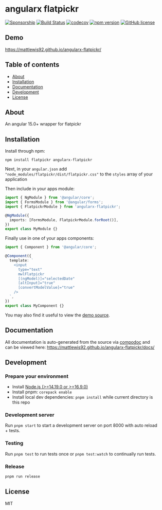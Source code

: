 # angularx flatpickr

[![Sponsorship](https://img.shields.io/badge/funding-github-%23EA4AAA)](https://github.com/users/mattlewis92/sponsorship)
[![Build Status](https://github.com/mattlewis92/angularx-flatpickr/actions/workflows/ci.yml/badge.svg)](https://github.com/mattlewis92/angularx-flatpickr/actions/workflows/ci.yml)
[![codecov](https://codecov.io/gh/mattlewis92/angularx-flatpickr/branch/main/graph/badge.svg)](https://codecov.io/gh/mattlewis92/angularx-flatpickr)
[![npm version](https://badge.fury.io/js/angularx-flatpickr.svg)](http://badge.fury.io/js/angularx-flatpickr)
[![GitHub license](https://img.shields.io/badge/license-MIT-blue.svg)](https://raw.githubusercontent.com/mattlewis92/angularx-flatpickr/main/LICENSE)

## Demo

https://mattlewis92.github.io/angularx-flatpickr/

## Table of contents

- [About](#about)
- [Installation](#installation)
- [Documentation](#documentation)
- [Development](#development)
- [License](#license)

## About

An angular 15.0+ wrapper for flatpickr

## Installation

Install through npm:

```
npm install flatpickr angularx-flatpickr
```

Next, in your `angular.json` add `"node_modules/flatpickr/dist/flatpickr.css"` to the `styles` array of your application

Then include in your apps module:

```typescript
import { NgModule } from '@angular/core';
import { FormsModule } from '@angular/forms';
import { FlatpickrModule } from 'angularx-flatpickr';

@NgModule({
  imports: [FormsModule, FlatpickrModule.forRoot()],
})
export class MyModule {}
```

Finally use in one of your apps components:

```typescript
import { Component } from '@angular/core';

@Component({
  template: `
    <input
      type="text"
      mwlFlatpickr
      [(ngModel)]="selectedDate"
      [altInput]="true"
      [convertModelValue]="true"
    />
  `,
})
export class MyComponent {}
```

You may also find it useful to view the [demo source](https://github.com/mattlewis92/angularx-flatpickr/blob/main/projects/demo/app/demo.component.ts).

## Documentation

All documentation is auto-generated from the source via [compodoc](https://compodoc.github.io/compodoc/) and can be viewed here:
https://mattlewis92.github.io/angularx-flatpickr/docs/

## Development

### Prepare your environment

- Install [Node.js (>=14.19.0 or >=16.9.0)](http://nodejs.org/)
- Install pnpm: `corepack enable`
- Install local dev dependencies: `pnpm install` while current directory is this repo

### Development server

Run `pnpm start` to start a development server on port 8000 with auto reload + tests.

### Testing

Run `pnpm test` to run tests once or `pnpm test:watch` to continually run tests.

### Release

```bash
pnpm run release
```

## License

MIT
